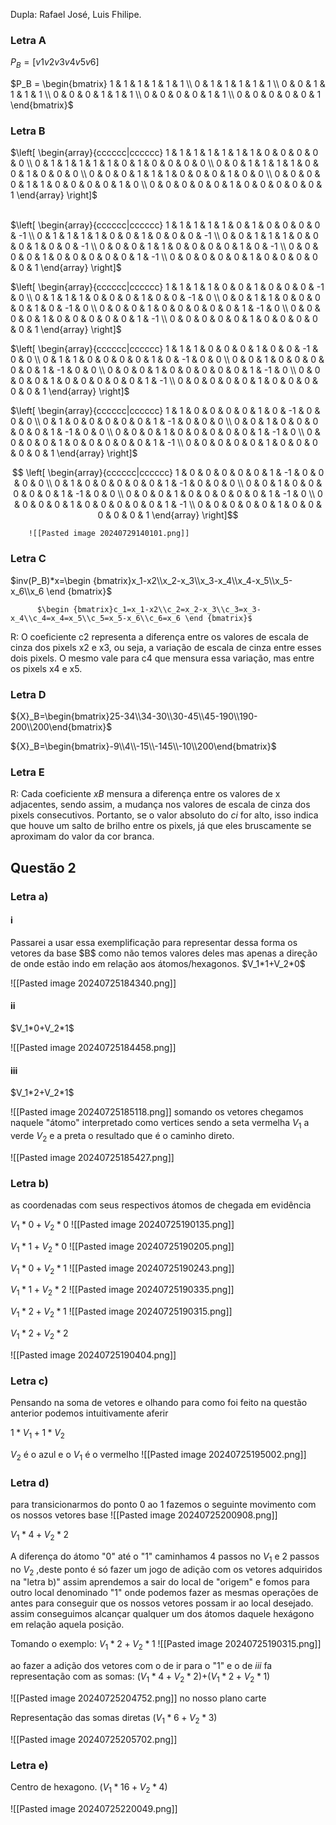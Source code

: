 Dupla: Rafael José, Luis Fhilipe.

<h3>Letra A</h3>

$P_B=[v1 v2 v3 v4 v5 v6]$

 $P_B = \begin{bmatrix} 1 & 1 & 1 & 1 & 1 & 1 \\ 0 & 1 & 1 & 1 & 1 & 1 \\ 0 & 0 & 1 & 1 & 1 & 1 \\ 0 & 0 & 0 & 1 & 1 & 1 \\ 0 & 0 & 0 & 0 & 1 & 1 \\ 0 & 0 & 0 & 0 & 0 & 1 \end{bmatrix}$

<h3>Letra B</h3>

$\left[ \begin{array}{cccccc|cccccc} 1 & 1 & 1 & 1 & 1 & 1 & 1 & 0 & 0 & 0 & 0 & 0  \\ 0 & 1 & 1 & 1 & 1 & 1 & 0 & 1 & 0 & 0 & 0 & 0  \\ 0 & 0 & 1 & 1 & 1 & 1 & 0 & 0 & 1 & 0 & 0 & 0  \\ 0 & 0 & 0 & 1 & 1 & 1 & 0 & 0 & 0 & 1 & 0 & 0  \\ 0 & 0 & 0 & 0 & 1 & 1 & 0 & 0 & 0 & 0 & 1 & 0 \\ 0 & 0 & 0 & 0 & 0 & 1 & 0 & 0 & 0 & 0 & 0 & 1  \end{array} \right]$

\
$\left[ \begin{array}{cccccc|cccccc} 1 & 1 & 1 & 1 & 1 & 0 & 1 & 0 & 0 & 0 & 0 & -1 \\ 0 & 1 & 1 & 1 & 1 & 0 & 0 & 1 & 0 & 0 & 0 & -1 \\ 0 & 0 & 1 & 1 & 1 & 0 & 0 & 0 & 1 & 0 & 0 & -1 \\ 0 & 0 & 0 & 1 & 1 & 0 & 0 & 0 & 0 & 1 & 0 & -1 \\ 0 & 0 & 0 & 0 & 1 & 0 & 0 & 0 & 0 & 0 & 1 & -1 \\ 0 & 0 & 0 & 0 & 0 & 1 & 0 & 0 & 0 & 0 & 0 & 1 \end{array} \right]$

$\left[ \begin{array}{cccccc|cccccc} 1 & 1 & 1 & 1 & 0 & 0 & 1 & 0 & 0 & 0 & -1 & 0  \\ 0 & 1 & 1 & 1 & 0 & 0 & 0 & 1 & 0 & 0 & -1 & 0  \\ 0 & 0 & 1 & 1 & 0 & 0 & 0 & 0 & 1 & 0 & -1 & 0  \\ 0 & 0 & 0 & 1 & 0 & 0 & 0 & 0 & 0 & 1 & -1 & 0  \\ 0 & 0 & 0 & 0 & 1 & 0 & 0 & 0 & 0 & 0 & 1 & -1 \\ 0 & 0 & 0 & 0 & 0 & 1 & 0 & 0 & 0 & 0 & 0 & 1 \end{array} \right]$

$\left[ \begin{array}{cccccc|cccccc} 1 & 1 & 1 & 0 & 0 & 0 & 1 & 0 & 0 & -1 & 0 & 0 \\ 0 & 1 & 1 & 0 & 0 & 0 & 0 & 1 & 0 & -1 & 0 & 0 \\ 0 & 0 & 1 & 0 & 0 & 0 & 0 & 0 & 1 & -1 & 0 & 0 \\ 0 & 0 & 0 & 1 & 0 & 0 & 0 & 0 & 0 & 1 & -1 & 0 \\ 0 & 0 & 0 & 0 & 1 & 0 & 0 & 0 & 0 & 0 & 1 & -1 \\ 0 & 0 & 0 & 0 & 0 & 1 & 0 & 0 & 0 & 0 & 0 & 1 \end{array} \right]$

$\left[ \begin{array}{cccccc|cccccc} 1 & 1 & 0 & 0 & 0 & 0 & 1 & 0 & -1 & 0 & 0 & 0 \\ 0 & 1 & 0 & 0 & 0 & 0 & 0 & 1 & -1 & 0 & 0 & 0 \\ 0 & 0 & 1 & 0 & 0 & 0 & 0 & 0 & 1 & -1 & 0 & 0 \\ 0 & 0 & 0 & 1 & 0 & 0 & 0 & 0 & 0 & 1 & -1 & 0 \\ 0 & 0 & 0 & 0 & 1 & 0 & 0 & 0 & 0 & 0 & 1 & -1 \\ 0 & 0 & 0 & 0 & 0 & 1 & 0 & 0 & 0 & 0 & 0 & 1 \end{array} \right]$

$$
\left[
\begin{array}{cccccc|cccccc}
1 & 0 & 0 & 0 & 0 & 0 & 1 & -1 & 0 & 0 & 0 & 0 \\
0 & 1 & 0 & 0 & 0 & 0 & 0 & 1 & -1 & 0 & 0 & 0 \\
0 & 0 & 1 & 0 & 0 & 0 & 0 & 0 & 1 & -1 & 0 & 0 \\
0 & 0 & 0 & 1 & 0 & 0 & 0 & 0 & 0 & 1 & -1 & 0 \\
0 & 0 & 0 & 0 & 1 & 0 & 0 & 0 & 0 & 0 & 1 & -1 \\
0 & 0 & 0 & 0 & 0 & 1 & 0 & 0 & 0 & 0 & 0 & 1 
\end{array}
\right]$$

		![[Pasted image 20240729140101.png]]

<h3>Letra C</h3>

$inv(P_B)*x=\begin {bmatrix}x_1-x2\\x_2-x_3\\x_3-x_4\\x_4-x_5\\x_5-x_6\\x_6 \end {bmatrix}$


		  $\begin {bmatrix}c_1=x_1-x2\\c_2=x_2-x_3\\c_3=x_3-x_4\\c_4=x_4=x_5\\c_5=x_5-x_6\\c_6=x_6 \end {bmatrix}$
		

R: O coeficiente c2 representa a diferença entre os valores de escala de cinza dos pixels x2 e x3, ou seja, a variação de escala de cinza entre esses dois pixels. O mesmo vale para c4 que mensura essa variação, mas entre os pixels x4 e x5.

<h3>Letra D</h3>

${X}_B=\begin{bmatrix}25-34\\34-30\\30-45\\45-190\\190-200\\200\end{bmatrix}$

${X}_B=\begin{bmatrix}-9\\4\\-15\\-145\\-10\\200\end{bmatrix}$

<h3>Letra E</h3>

R: Cada coeficiente ${x}B$ mensura a diferença entre os valores de x adjacentes, sendo assim, a mudança nos valores de escala de cinza dos pixels consecutivos. Portanto, se o valor absoluto do $ci$ for alto, isso indica que houve um salto de brilho entre os pixels, já que eles bruscamente se aproximam do valor da cor branca.
<h2>Questão 2</h2>

<h3>Letra a)</h3>
<h4>i</h4> 
Passarei a usar essa exemplificação para representar dessa forma os vetores da base $B$ como não temos valores deles mas apenas a direção de onde estão indo em relação aos átomos/hexagonos.
$V_1*1+V_2*0$

![[Pasted image 20240725184340.png]]
<h4>ii</h4>
$V_1*0+V_2*1$

![[Pasted image 20240725184458.png]]
<h4>iii</h4>
$V_1*2+V_2*1$

![[Pasted image 20240725185118.png]]
somando os vetores chegamos naquele "átomo" interpretado como vertices sendo a seta vermelha $V_1$ a verde $V_2$ e a preta o resultado  que é o caminho direto. 

![[Pasted image 20240725185427.png]]
<h3>Letra b)</h3>
as coordenadas com seus respectivos átomos de chegada em evidência

$V_1*0+V_2*0$
![[Pasted image 20240725190135.png]]


$V_1*1+V_2*0$
![[Pasted image 20240725190205.png]]



$V_1*0+V_2*1$
![[Pasted image 20240725190243.png]]


$V_1*1+V_2*2$
![[Pasted image 20240725190335.png]]


$V_1*2+V_2*1$
![[Pasted image 20240725190315.png]]


$V_1*2+V_2*2$

![[Pasted image 20240725190404.png]]

<h3>Letra c)</h3>
Pensando na soma de vetores e olhando para como foi feito na questão anterior podemos intuitivamente aferir

$1*V_1+1*V_2$

$V_2$  é o azul e o $V_1$  é o vermelho
![[Pasted image 20240725195002.png]]

<h3>Letra d)</h3>
para transicionarmos do ponto 0 ao 1 fazemos o seguinte movimento com os nossos vetores base
![[Pasted image 20240725200908.png]]


$V_1*4+V_2*2$ 

A diferença do átomo "0" até o "1" 
caminhamos 4 passos no $V_1$ e 2 passos no $V_2$  ,deste ponto é só fazer um jogo de adição com os vetores adquiridos na "letra b)" assim aprendemos a sair do local de "origem" e fomos para outro local denominado "1" onde podemos fazer as mesmas operações de antes para conseguir que os nossos vetores possam ir ao local desejado.
assim conseguimos alcançar qualquer um dos átomos daquele hexágono em relação aquela posição.

Tomando o exemplo:
$V_1*2+V_2*1$
![[Pasted image 20240725190315.png]]

ao fazer a adição dos vetores com o de ir para o "1" e  o de $iii$ fa representação com as somas:
$(V_1*4+V_2*2)$+$(V_1*2+V_2*1)$

![[Pasted image 20240725204752.png]]
no nosso plano carte

Representação das somas diretas
$(V_1*6+V_2*3)$


![[Pasted image 20240725205702.png]]


<h3>Letra e)</h3>

Centro de hexagono.
$(V_1*16+V_2*4)$

![[Pasted image 20240725220049.png]]
